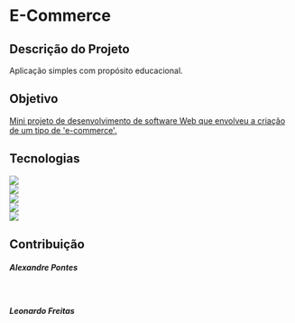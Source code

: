 # E-Commerce

## Descrição do Projeto

<p align="left">Aplicação simples com propósito educacional.</p>

<p align="center">
  <h2 align="left">
    <a>Objetivo</a>
</h2>

<a href="#objetivo">Mini projeto de desenvolvimento de software Web que envolveu a criação de um tipo de 'e-commerce'.</a> 

 <h2 align="left">
  <a>Tecnologias</a>
</h2>
 <a href="#tecnologias">
    <img src="https://img.shields.io/static/v1?label=React&message=React&color=7159c1&style=for-the-badge&logo=ghost"/><br/>
    <img src="https://img.shields.io/static/v1?label=Redux&message=Redux&color=7159c1&style=for-the-badge&logo=ghost"/><br/>
    <img src="https://img.shields.io/static/v1?label=JS&message=Javascript&color=yellowgreen&style=for-the-badge&logo=ghost"/><br/>
    <img src="https://img.shields.io/static/v1?label=NoSQL&message=MongoDB&color=green&style=for-the-badge&logo=ghost"/><br/>
    <img src="https://img.shields.io/static/v1?label=AWS&message=AWS_S3&color=red&style=for-the-badge&logo=ghost"/><br/>
</a>
<h2 align="left">
  <a> Contribuição</a>
</h2>
  <h5 src="https://www.linkedin.com/in/alexandre-pontes-de-queiroz/">Alexandre Pontes</h5><br/>
  <h5 src="https://www.linkedin.com/in/leonardo-feitas-b98b0b192/">Leonardo Freitas</h5><br/>
</p>
